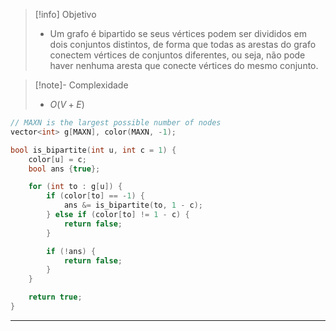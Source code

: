 > [!info] Objetivo
> - Um grafo é bipartido se seus vértices podem ser divididos em dois conjuntos distintos, de forma que todas as arestas do grafo conectem vértices de conjuntos diferentes, ou seja, não pode haver nenhuma aresta que conecte vértices do mesmo conjunto.

> [!note]- Complexidade
> - $O(V + E)$

```cpp
// MAXN is the largest possible number of nodes
vector<int> g[MAXN], color(MAXN, -1);

bool is_bipartite(int u, int c = 1) {
	color[u] = c;
	bool ans {true};

	for (int to : g[u]) {
		if (color[to] == -1) {
			ans &= is_bipartite(to, 1 - c);
		} else if (color[to] != 1 - c) {
			return false;
		}

		if (!ans) {
			return false;
		}
	}

	return true;
}
```

---